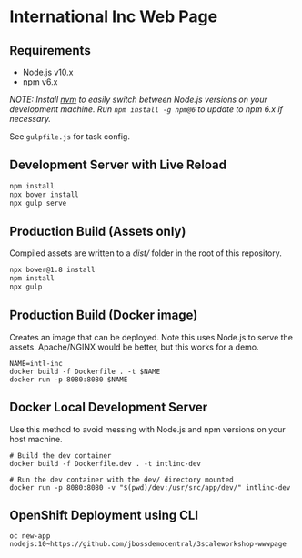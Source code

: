 # International Inc Web Page

## Requirements 

* Node.js v10.x
* npm v6.x

*NOTE: Install [nvm](https://github.com/nvm-sh/nvm) to easily switch between Node.js versions on your development machine. Run `npm install -g npm@6` to update to npm 6.x if necessary.*

See `gulpfile.js` for task config.

## Development Server with Live Reload

```bash
npm install
npx bower install
npx gulp serve
```

## Production Build (Assets only)

Compiled assets are written to a *dist/* folder in the root of this repository.

```bash
npx bower@1.8 install
npm install
npx gulp
```

## Production Build (Docker image)

Creates an image that can be deployed. Note this uses Node.js to serve the assets. Apache/NGINX would be better, but this works for a demo.

```
NAME=intl-inc
docker build -f Dockerfile . -t $NAME
docker run -p 8080:8080 $NAME
```

## Docker Local Development Server

Use this method to avoid messing with Node.js and npm versions on your host machine.

```
# Build the dev container
docker build -f Dockerfile.dev . -t intlinc-dev

# Run the dev container with the dev/ directory mounted
docker run -p 8080:8080 -v "$(pwd)/dev:/usr/src/app/dev/" intlinc-dev
```

## OpenShift Deployment using CLI

```
oc new-app nodejs:10~https://github.com/jbossdemocentral/3scaleworkshop-wwwpage
```